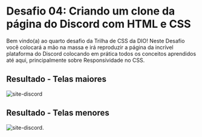 # Desafio 04: Criando um clone da página do Discord com HTML e CSS
Bem vindo(a) ao quarto desafio da Trilha de CSS da DIO! Neste Desafio você colocará a mão na massa e irá reproduzir a página da incrível plataforma do Discord colocando em prática todos os conceitos aprendidos até aqui, principalmente sobre Responsividade no CSS.

## Resultado - Telas maiores
![site-discord](https://i.imgur.com/HEg8rFm.png)

## Resultado - Telas menores
![site-discord](https://i.imgur.com/WtRafwR.png).
